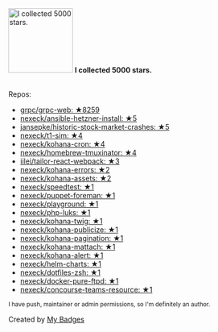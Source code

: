 <img src="https://github.com/my-badges/my-badges/blob/master/src/all-badges/stars/stars-5000.png?raw=true" alt="I collected 5000 stars." title="I collected 5000 stars." width="128">
<strong>I collected 5000 stars.</strong>
<br><br>

Repos:

* <a href="https://github.com/grpc/grpc-web">grpc/grpc-web: ★8259</a>
* <a href="https://github.com/nexeck/ansible-hetzner-install">nexeck/ansible-hetzner-install: ★5</a>
* <a href="https://github.com/jansepke/historic-stock-market-crashes">jansepke/historic-stock-market-crashes: ★5</a>
* <a href="https://github.com/nexeck/t1-sim">nexeck/t1-sim: ★4</a>
* <a href="https://github.com/nexeck/kohana-cron">nexeck/kohana-cron: ★4</a>
* <a href="https://github.com/nexeck/homebrew-tmuxinator">nexeck/homebrew-tmuxinator: ★4</a>
* <a href="https://github.com/iilei/tailor-react-webpack">iilei/tailor-react-webpack: ★3</a>
* <a href="https://github.com/nexeck/kohana-errors">nexeck/kohana-errors: ★2</a>
* <a href="https://github.com/nexeck/kohana-assets">nexeck/kohana-assets: ★2</a>
* <a href="https://github.com/nexeck/speedtest">nexeck/speedtest: ★1</a>
* <a href="https://github.com/nexeck/puppet-foreman">nexeck/puppet-foreman: ★1</a>
* <a href="https://github.com/nexeck/playground">nexeck/playground: ★1</a>
* <a href="https://github.com/nexeck/php-luks">nexeck/php-luks: ★1</a>
* <a href="https://github.com/nexeck/kohana-twig">nexeck/kohana-twig: ★1</a>
* <a href="https://github.com/nexeck/kohana-publicize">nexeck/kohana-publicize: ★1</a>
* <a href="https://github.com/nexeck/kohana-pagination">nexeck/kohana-pagination: ★1</a>
* <a href="https://github.com/nexeck/kohana-mattach">nexeck/kohana-mattach: ★1</a>
* <a href="https://github.com/nexeck/kohana-alert">nexeck/kohana-alert: ★1</a>
* <a href="https://github.com/nexeck/helm-charts">nexeck/helm-charts: ★1</a>
* <a href="https://github.com/nexeck/dotfiles-zsh">nexeck/dotfiles-zsh: ★1</a>
* <a href="https://github.com/nexeck/docker-pure-ftpd">nexeck/docker-pure-ftpd: ★1</a>
* <a href="https://github.com/nexeck/concourse-teams-resource">nexeck/concourse-teams-resource: ★1</a>

<sup>I have push, maintainer or admin permissions, so I'm definitely an author.<sup>



Created by <a href="https://github.com/my-badges/my-badges">My Badges</a>